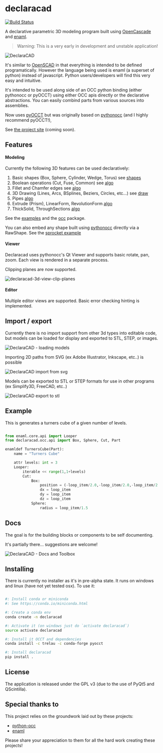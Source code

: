# declaracad

[![Build Status](https://travis-ci.org/codelv/declaracad.svg?branch=master)](https://travis-ci.org/codelv/declaracad)

A declarative parametric 3D modeling program built using [OpenCascade](https://github.com/tpaviot/pythonocc-core)
and [enaml](https://github.com/nucleic/enaml/).


> Warning: This is a very early in development and unstable application!


![DeclaraCAD](https://user-images.githubusercontent.com/380158/43459223-d3ddf346-949a-11e8-8b3c-efe60e88818c.gif)

It's similar to [OpenSCAD](http://www.openscad.org/)
in that everything is intended to be defined programatically. However the
language being used is enaml (a superset of python) instead of javascript.
Python users/developers will find this very easy and intuitive.

It's intended to be used along side of an OCC python binding (either pythonocc or pyOCCT)
using either OCC apis directly or the declarative abstractions. You can easily
combind parts from various sources into assemblies.

Now uses [pyOCCT](https://github.com/LaughlinResearch/pyOCCT) but was originally
based on [pythonocc](https://github.com/tpaviot/pythonocc-core) (and I highly recommend pyOCCT!),


See [the project site](https://www.codelv.com/projects/declaracad/) (coming soon).


## Features

#### Modeling

Currently the following 3D features can be used declaratively:

1. Basic shapes (Box, Sphere, Cylinder, Wedge, Torus) see [shapes](declaracad/occ/shape.py)
2. Boolean operations (Cut, Fuse, Common) see [algo](declaracad/occ/algo.py)
3. Fillet and Chamfer edges see [algo](declaracad/occ/algo.py)
4. 3D Drawing (Lines, Arcs, BSplines, Beziers, Circles, etc...) see [draw](declaracad/occ/draw.py)
5. Pipes [algo](declaracad/occ/algo.py)
6. Extrude (Prism), LinearForm, RevolutionForm [algo](declaracad/occ/algo.py)
7. ThickSolid, ThroughSections [algo](declaracad/occ/algo.py)

See the [examples](examples) and the [occ](declaracad/occ/) package.

You can also embed any shape built using [pythonocc](https://github.com/tpaviot/pythonocc-core) directly via a RawShape. See the [sprocket example](https://github.com/codelv/declaracad/blob/master/examples/sprocket.enaml)


#### Viewer

Declaracad uses pythonocc's Qt Viewer and supports basic rotate, pan, zoom.
Each view is rendered in a separate process.

Clipping planes are now supported.

![declaracad-3d-view-clip-planes](https://user-images.githubusercontent.com/380158/44884230-84e61100-ac88-11e8-8bba-3ebd30941371.gif)

#### Editor

Multiple editor views are supported. Basic error checking hinting is implemented.

## Import / export


Currently there is no import support from other 3d types into editable code,
but models can be loaded for display and exported to STL, STEP, or images.

![DeclaraCAD - loading models](https://user-images.githubusercontent.com/380158/34421112-4fcd664e-ebdb-11e7-8f75-ae7c2354dfa7.gif)

Importing 2D paths from SVG (ex Adobe Illustrator, Inkscape, etc..) is possible

![DeclaraCAD import from svg](https://user-images.githubusercontent.com/380158/34210286-5db22d4a-e563-11e7-9b86-6c2f5db73c96.gif)

Models can be exported to STL or STEP formats for use in other programs (ex Simplify3D, FreeCAD, etc..)

![DeclaraCAD export to stl](https://user-images.githubusercontent.com/380158/34184975-d911c43c-e4f0-11e7-88ca-b52e6557ae83.gif)

## Example

This is generates a turners cube of a given number of levels.

```python

from enaml.core.api import Looper
from declaracad.occ.api import Box, Sphere, Cut, Part

enamldef TurnersCube(Part):
    name = "Turners Cube"

    attr levels: int = 3
    Looper:
        iterable << range(1,1+levels)
        Cut:
            Box:
                position = (-loop_item/2.0,-loop_item/2.0,-loop_item/2.0)
                dx = loop_item
                dy = loop_item
                dz = loop_item
            Sphere:
                radius = loop_item/1.5

```

## Docs

The goal is for the building blocks or components to be self documenting.

It's partially there... suggestions are welcome!

![DeclaraCAD - Docs and Toolbox](https://user-images.githubusercontent.com/380158/34372327-d55d057a-eaa1-11e7-97dc-b95f97511f00.gif)

## Installing

There is currently no installer as it's in pre-alpha state. It runs on windows and linux
(have not yet tested osx). To use it:

```bash

#: Install conda or miniconda
#: See https://conda.io/miniconda.html

#: Create a conda env
conda create -n declaracad

#: Activate it (on windows just do `activate declaracad`)
source activate declaracad

#: Install it OCCT and dependencies
conda install -c trelau -c conda-forge pyocct

#: Install declaracad
pip install .

```


## License

The application is released under the GPL v3 (due to the use of PyQt5 and QScintilla).

## Special thanks to

This project relies on the groundwork laid out by these projects:

- [python-occ](https://github.com/tpaviot/pythonocc)
- [enaml](https://github.com/nucleic/enaml)

Please share your appreciation to them for all the hard work creating these projects!
